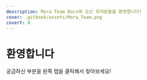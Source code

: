```yaml
---
description: Mora Team Docs에 오신 유저분들을 환영합니다!
cover: .gitbook/assets/Mora_Team.png
coverY: 0
---
```


# 환영합니다

궁금하신 부분을 왼쪽 탭을 클릭해서 찾아보세요!